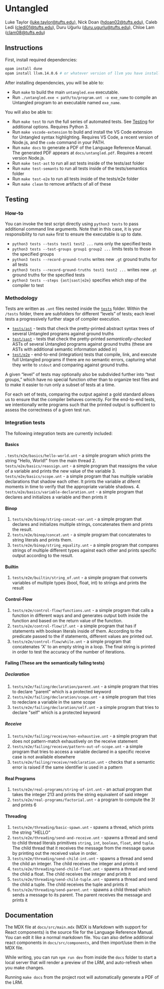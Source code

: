# Untangled

Luke Taylor (luke.taylor@tufts.edu),
Nick Doan (hdoan02@tufts.edu),
Caleb Ledi (cledi01@tufts.edu),
Duru Uğurlu (duru.ugurlu@tufts.edu),
Chloe Lam (clam08@tufts.edu)

## Instructions

First, install required dependencies:
```sh
opam install dune
opam install llvm.14.0.6 # or whatever version of llvm you have installed
```

After installing dependencies, you will be able to:
- Run `make` to build the main `untangled.exe` executable.
- Run `./untangled.exe < path/to/program.unt -o exe_name` to compile an Untangled program to an
  executable named `exe_name`.

You will also be able to:
- Run `make test` to run the full series of automated tests. See [Testing](#testing) for
  additional options. Requires Python 3.
- Run `make vscode-extension` to build and install the VS Code extension for Untangled syntax
  highlighting. Requires VS Code, a recent version of Node.js, and the `code` command in your PATH.
- Run `make docs` to generate a PDF of the Language Reference Manual. The generated PDF appears at
  `docs/untangled.pdf`. Requires a recent version Node.js.
- Run `make test-ast` to run all ast tests inside of the tests/ast folder
- Run `make test-semants` to run all tests inside of the tests/semantics folder
- Run `make test-e2e` to run all tests inside of the tests/e2e folder
- Run `make clean` to remove artifacts of all of these



## Testing

### How-to

You can invoke the test script directly using `python3 tests` to pass additional command line
arguments. Note that in this case, it is your responsibility to run `make` first to ensure the
executable is up to date.

- `python3 tests --tests test1 test2 ...` runs only the specified tests
- `python3 tests --test-groups group1 group2 ...` limits tests to those in the specified groups
- `python3 tests --record-ground-truths` writes new `.gt` ground truths for all tests
- `python3 tests --record-ground-truths test1 test2 ...` writes new `.gt` ground truths for the
  specified tests
- `python3 tests --steps {ast|sast|e2e}` specifies which step of the compiler to test


### Methodology

Tests are written as `.unt` files nested inside the [`tests`](/tests) folder. Within the `/tests`
folder, there are subfolders for different “levels” of tests; each level tests a progressively
further stage of compiler execution.
- [`tests/ast`](/tests/ast) - tests that check the pretty-printed abstract syntax trees of several
  Untangled programs against ground truths
- [`test/sast`](/tests/sast) - tests that check the pretty-printed *semantically-checked* ASTs of
  several Untangled programs against ground truths (these are ASTs with additional semantic
  information added in)
- [`test/e2e`](/tests/e2e) - end-to-end (integration) tests that compile, link, and execute full
  Untangled programs if there are no semantic errors, capturing what they write to `stdout` and comparing against ground truths.

A given “level” of tests may optionally also be subdivided further into “test groups,” which have
no special function other than to organize test files and to make it easier to run only a subset of
tests at a time.

For each set of tests, comparing the output against a gold standard allows us to ensure that the
compiler behaves correctly. For the end-to-end tests, we intentionally write programs such that the
printed output is sufficient to assess the correctness of a given test run.


### Integration tests

The following integration tests are currently included:

#### Basics
. `tests/e2e/basics/hello-world.unt` - a simple program which prints the string "Hello, World!"
    from the main thread
2. `tests/e2e/basics/reassign.unt` - a simple program that reassigns the value of a variable and
    prints the new value of the variable
3. `tests/e2e/basics/scope.unt` - a simple program that has multiple variable declarations that
    shadow each other. It prints the variable at difernt moments in time to verify that the
    appropriate variable shadows.
4. `tests/e2e/basics/variable-declaration.unt` - a simple program that declares and initializes a
    variable and then prints it

#### Binop
1.  `tests/e2e/binop/string-concat-var.unt` - a simple program that declares and initializes
     multiple strings, concatenates them and  prints the result.
2.  `tests/e2e/binop/concat.unt` - a simple program that concatenates to string literals and prints
     them.
3.  `tests/e2e/binop/string_equality.unt` - a simple program that compares strings of multiple
     different types against each other and prints specific output according to the result.

#### Builtin
1. `tests/e2e/builtin/string_of.unt` - a simple program that converts variables of multiple types
   (bool, float, int) to strings and prints the result

#### Control-Flow
1. `tests/e2e/control-flow/functions.unt` - a simple program that calls a function in different
    ways and and generates output both inside the function and based on the return value of the
    function.
2. `tests/e2e/control-flow/if.unt` - a simple program that has if statements with boolean literals
    inside of them. According to the predicate passed to the if statements, different values are
    printed out.
3. `tests/e2e/control-flow/while.unt` - a simple program that concatenates 'X' to an empty string
    in a loop. The final string is printed in order to test the accuracy of the number of
    iterations.

#### Failing (These are the semantically failing tests)
##### Declaration
1. `tests/e2e/failing/declaration/parent.unt` - a simple program that tries to declare "parent" which is a protected keyword
2. `tests/e2e/failing/declaration/scope.unt` - a simple program that tries to redeclare a variable in the same scope
3. `tests/e2e/failing/declaration/self.unt` - a simple program that tries to declare "self" which is a protected keyword

##### Receive
1. `tests/e2e/failing/receive/non-exhaustive.unt` - a simple program that does not pattern-match
    exhaustively on the receive statement
2. `tests/e2e/failing/receive/pattern-out-of-scope.unt` - a simple program that tries to access a
    variable declared in a specific receive case is not available elsewhere
3. `tests/e2e/failing/receive/redclaration.unt` - checks that a semantic error is raised if the
    same identifier is used in a pattern

#### Real Programs

1. `tests/e2e/real-programs/string-of-int.unt` - an actual program that takes the integer 213 and
    prints the string equivalent of said integer
2. `tests/e2e/real-programs/factorial.unt` - a program to compute the 3! and prints 6

#### Threading

1. `tests/e2e/threading/basic-spawn.unt` - spawns a thread, which prints the string "HELLO"
2. `tests/e2e/threading/send-and-receive.unt` - spawns a thread and send to child thread literals
    primitives `string`, `int`, `boolean`, `float`, and `tuple`. The child thread that it receives
    the message from the message queue by printing out the received value in order.
3. `tests/e2e/threading/send-child-int.unt` - spawns a thread and send the child an integer. The
    child receives the integer and prints it
3. `tests/e2e/threading/send-child-float.unt` - spawns a thread and send the child a float. The
    child receives the integer and prints it
4. `tests/e2e/threading/send-child-tuple.unt` - spawns a thread and send the child a tuple. The
    child receives the tuple and prints it
5. `tests/e2e/threading/send-parent.unt` - spawns a child thread which sends a
  message to its parent. The parent receives the message and prints it


## Documentation

The MDX file at `docs/src/main.mdx` (MDX is Markdown with support for React components) is the
source file for the Language Reference Manual. You can edit it like a normal markdown file. You can
also define additional react components in `docs/src/components`, and then import/use them in the
MDX file.

While writing, you can run `npm run dev` from inside the `docs` folder to start a local server that
will render a preview of the LRM, and auto-refresh when you make changes.

Running `make docs` from the project root will automatically generate a PDF of the LRM.
